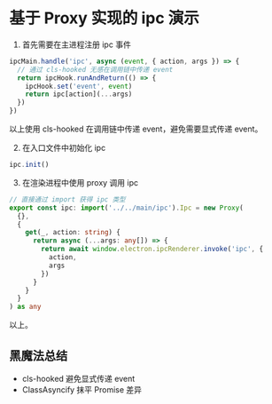 # 基于 Proxy 实现的 ipc 演示

1. 首先需要在主进程注册 ipc 事件

```typescript
ipcMain.handle('ipc', async (event, { action, args }) => {
  // 通过 cls-hooked 无感在调用链中传递 event
  return ipcHook.runAndReturn(() => {
    ipcHook.set('event', event)
    return ipc[action](...args)
  })
})
```

以上使用 cls-hooked 在调用链中传递 event，避免需要显式传递 event。

2. 在入口文件中初始化 ipc

```typescript
ipc.init()
```

3. 在渲染进程中使用 proxy 调用 ipc

```typescript
// 直接通过 import 获得 ipc 类型
export const ipc: import('../../main/ipc').Ipc = new Proxy(
  {},
  {
    get(_, action: string) {
      return async (...args: any[]) => {
        return await window.electron.ipcRenderer.invoke('ipc', {
          action,
          args
        })
      }
    }
  }
) as any
```

以上。

## 黑魔法总结

- cls-hooked 避免显式传递 event
- ClassAsyncify 抹平 Promise 差异
